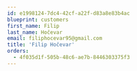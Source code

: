 ```yaml
---
id: e1998124-7dc4-42cf-a22f-d83a8e83b4ac
blueprint: customers
first_name: Filip
last_name: Hočevar
email: filiphocevar95@gmail.com
title: 'Filip Hočevar'
orders:
  - 4f035d1f-505b-48c6-ae7b-8446303375f3
---
```

